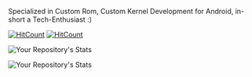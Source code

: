 Specialized in Custom Rom, Custom Kernel Development for Android, in-short a Tech-Enthusiast :)

 [![HitCount](https://hits.dwyl.com/yxsh7/yxsh7.svg?style=flat-square)](http://hits.dwyl.com/yxsh7/yxsh7)
   [![HitCount](https://hits.dwyl.com/yxsh7/OOPL-JAVA-IT.svg?style=flat-square)](http://hits.dwyl.com/yxsh7/OOPL-JAVA-IT)

   
![Your Repository's Stats](https://github-readme-stats.vercel.app/api?username=yxsh7&show_icons=true)

![Your Repository's Stats](https://github-readme-stats.vercel.app/api/top-langs/?username=yxsh7&theme=blue-green)




<!---
yxsh7/yxsh7 is a ✨ special ✨ repository because its `README.md` (this file) appears on your GitHub profile.
You can click the Preview link to take a look at your changes.
--->
